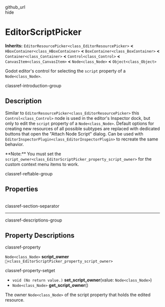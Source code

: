 github\_url  
hide

# EditorScriptPicker

**Inherits:** `EditorResourcePicker<class_EditorResourcePicker>`
**&lt;** `HBoxContainer<class_HBoxContainer>` **&lt;**
`BoxContainer<class_BoxContainer>` **&lt;** `Container<class_Container>`
**&lt;** `Control<class_Control>` **&lt;**
`CanvasItem<class_CanvasItem>` **&lt;** `Node<class_Node>` **&lt;**
`Object<class_Object>`

Godot editor's control for selecting the `script` property of a
`Node<class_Node>`.

classref-introduction-group

## Description

Similar to `EditorResourcePicker<class_EditorResourcePicker>` this
`Control<class_Control>` node is used in the editor's Inspector dock,
but only to edit the `script` property of a `Node<class_Node>`. Default
options for creating new resources of all possible subtypes are replaced
with dedicated buttons that open the "Attach Node Script" dialog. Can be
used with `EditorInspectorPlugin<class_EditorInspectorPlugin>` to
recreate the same behavior.

\*\*Note:\*\* You must set the
`script_owner<class_EditorScriptPicker_property_script_owner>` for the
custom context menu items to work.

classref-reftable-group

## Properties

<table>
<tbody>
<tr>
</tr>
</tbody>
</table>

classref-section-separator

------------------------------------------------------------------------

classref-descriptions-group

## Property Descriptions

classref-property

`Node<class_Node>` **script\_owner**
`🔗<class_EditorScriptPicker_property_script_owner>`

classref-property-setget

-   `void (No return value.)` **set\_script\_owner**(value:
    `Node<class_Node>`)
-   `Node<class_Node>` **get\_script\_owner**()

The owner `Node<class_Node>` of the script property that holds the
edited resource.
